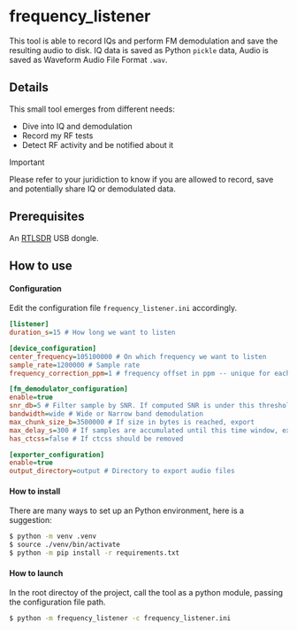 # frequency_listener
This tool is able to record IQs and perform FM demodulation and save the resulting audio to disk. IQ data is saved as Python `pickle` data, Audio is saved as Waveform Audio File Format `.wav`.


## Details
This small tool emerges from different needs:
* Dive into IQ and demodulation
* Record my RF tests
* Detect RF activity and be notified about it

> [!IMPORTANT]  
> Please refer to your juridiction to know if you are allowed to record, save and potentially share IQ or demodulated data.


## Prerequisites
An [RTLSDR](https://en.wikipedia.org/wiki/List_of_software-defined_radios) USB dongle.

## How to use
#### Configuration

Edit the configuration file `frequency_listener.ini` accordingly.
```ini
[listener]
duration_s=15 # How long we want to listen

[device_configuration]
center_frequency=105100000 # On which frequency we want to listen
sample_rate=1200000 # Sample rate
frequency_correction_ppm=1 # frequency offset in ppm -- unique for each device

[fm_demodulator_configuration]
enable=true
snr_db=5 # Filter sample by SNR. If computed SNR is under this threshold, sample is discarded and not demodulated
bandwidth=wide # Wide or Narrow band demodulation
max_chunk_size_b=3500000 # If size in bytes is reached, export
max_delay_s=300 # If samples are accumulated until this time window, export
has_ctcss=false # If ctcss should be removed

[exporter_configuration]
enable=true
output_directory=output # Directory to export audio files
```
#### How to install

There are many ways to set up an Python environment, here is a suggestion:
```bash
$ python -m venv .venv
$ source ./venv/bin/activate
$ python -m pip install -r requirements.txt
```

#### How to launch

In the root directoy of the project, call the tool as a python module, passing the configuration file path.

```bash
$ python -m frequency_listener -c frequency_listener.ini
```
